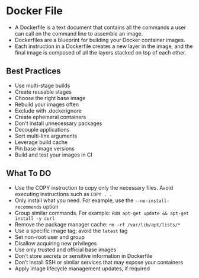 # Docker File

- A Dockerfile is a text document that contains all the commands a user can call on the command line to assemble an image.
- Dockerfiles are a blueprint for building your Docker container images. 
- Each instruction in a Dockerfile creates a new layer in the image, and the final image is composed of all the layers stacked on top of each other.

## Best Practices
- Use multi-stage builds
- Create reusable stages
- Choose the right base image
- Rebuild your images often
- Exclude with .dockerignore
- Create ephemeral containers
- Don't install unnecessary packages
- Decouple applications
- Sort multi-line arguments
- Leverage build cache
- Pin base image versions
- Build and test your images in CI

## What To DO
- Use the COPY instruction to copy only the necessary files. Avoid executing instructions such as `COPY . .`
- Only install what you need. For example, use the `--no-install-recommends` option
- Group similar commands. For example: `RUN apt-get update && apt-get install -y curl`
- Remove the package manager cache: `rm -rf /var/lib/apt/lists/*`
- Use a specific image tag; avoid the `latest` tag
- Set non-root user and group
- Disallow acquiring new privileges
- Use only trusted and official base images
- Don’t store secrets or sensitive information in Dockerfile
- Don’t install SSH or similar services that may expose your containers
- Apply image lifecycle management updates, if required